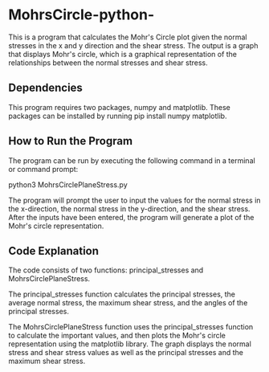 # MohrsCircle-python-

This is a program that calculates the Mohr's Circle plot given the normal stresses in the x and y direction and the shear stress. The output is a graph that displays Mohr's circle, which is a graphical representation of the relationships between the normal stresses and shear stress.

## Dependencies
This program requires two packages, numpy and matplotlib. These packages can be installed by running pip install numpy matplotlib.

## How to Run the Program
The program can be run by executing the following command in a terminal or command prompt:

python3 MohrsCirclePlaneStress.py

The program will prompt the user to input the values for the normal stress in the x-direction, the normal stress in the y-direction, and the shear stress. After the inputs have been entered, the program will generate a plot of the Mohr's circle representation.

## Code Explanation
The code consists of two functions: principal_stresses and MohrsCirclePlaneStress.

The principal_stresses function calculates the principal stresses, the average normal stress, the maximum shear stress, and the angles of the principal stresses.

The MohrsCirclePlaneStress function uses the principal_stresses function to calculate the important values, and then plots the Mohr's circle representation using the matplotlib library. The graph displays the normal stress and shear stress values as well as the principal stresses and the maximum shear stress.